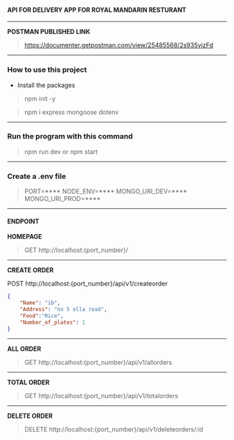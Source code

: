 #### API FOR DELIVERY APP FOR ROYAL MANDARIN RESTURANT
---

**POSTMAN PUBLISHED LINK**
> https://documenter.getpostman.com/view/25485568/2s935vjzFd

---

### How to use this project

- Install the packages

> npm init -y

> npm i express mongoose dotenv

---

### Run the program with this command

> npm run dev or npm start

---

### Create a .env file

> PORT=****
> NODE_ENV=****
> MONGO_URI_DEV=****
> MONGO_URI_PROD=****

---

#### ENDPOINT

**HOMEPAGE**

>GET http://localhost:{port_number}/

---

**CREATE ORDER**

POST http://localhost:{port_number}/api/v1/createorder

```json
{
    "Name": "ib",
    "Address": "no 5 olla road",
    "Food":"Rice",
    "Number_of_plates": 1
}
```

---

**ALL ORDER**

>GET http://localhost:{port_number}/api/v1/allorders

---
**TOTAL ORDER**
>GET http://localhost:{port_number}/api/v1/totalorders

---
**DELETE ORDER**
>DELETE http://localhost:{port_number}/api/v1/deleteorders/:id


